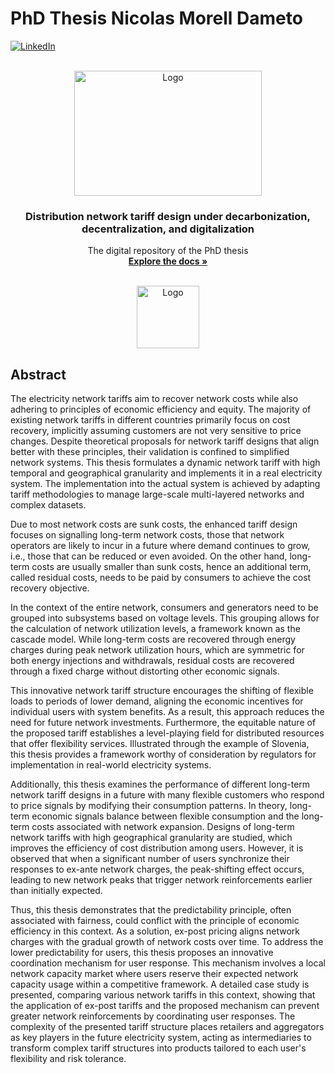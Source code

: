 # PhD Thesis Nicolas Morell Dameto

<a name="readme-top"></a>



[![LinkedIn][linkedin-shield]][linkedin-url]




<!-- PROJECT LOGO -->
<br />
<div align="center">
  <a href="https://www.comillas.edu/">
    <img src="https://i0.wp.com/creatividadenblanco.com/wp-content/uploads/2018/06/AAFF_LOG_COMPLETO_COMILLAS_COLOR_POSITIVO_RGB.png?ssl=1)" alt="Logo" width="300" height="200">
  </a>

  <h3 align="center">Distribution network tariff design under decarbonization, decentralization, and digitalization</h3>

  <p align="center">
    The digital repository of the PhD thesis
    <br />
    <a href="https://github.com/Nmorelldam/PhD-Thesis-Nicolas-Morell-Dameto"><strong>Explore the docs »</strong></a>
    <br />
    <br />
  </p>
  <a href="https://www.iit.comillas.edu/">
    <img src="https://www.iit.comillas.edu/resources/images/global/logoIIT.gif" alt="Logo" width="100" height="100">
  </a>
</div>


<!-- ABSTRACT -->
## Abstract

The electricity network tariffs aim to recover network costs while also adhering to principles of economic efficiency and equity. The majority of existing network tariffs in different countries primarily focus on cost recovery, implicitly assuming customers are not very sensitive to price changes. Despite theoretical proposals for network tariff designs that align better with these principles, their validation is confined to simplified network systems. This thesis formulates a dynamic network tariff with high temporal and geographical granularity and implements it in a real electricity system. The implementation into the actual system is achieved by adapting tariff methodologies to manage large-scale multi-layered networks and complex datasets.

Due to most network costs are sunk costs, the enhanced tariff design focuses on signalling long-term network costs, those that network operators are likely to incur in a future where demand continues to grow, i.e., those that can be reduced or even avoided. On the other hand, long-term costs are usually smaller than sunk costs, hence an additional term, called residual costs, needs to be paid by consumers to achieve the cost recovery objective.

In the context of the entire network, consumers and generators need to be grouped into subsystems based on voltage levels. This grouping allows for the calculation of network utilization levels, a framework known as the cascade model. While long-term costs are recovered through energy charges during peak network utilization hours, which are symmetric for both energy injections and withdrawals, residual costs are recovered through a fixed charge without distorting other economic signals.

This innovative network tariff structure encourages the shifting of flexible loads to periods of lower demand, aligning the economic incentives for individual users with system benefits. As a result, this approach reduces the need for future network investments. Furthermore, the equitable nature of the proposed tariff establishes a level-playing field for distributed resources that offer flexibility services. Illustrated through the example of Slovenia, this thesis provides a framework worthy of consideration by regulators for implementation in real-world electricity systems.

Additionally, this thesis examines the performance of different long-term network tariff designs in a future with many flexible customers who respond to price signals by modifying their consumption patterns. In theory, long-term economic signals balance between flexible consumption and the long-term costs associated with network expansion. Designs of long-term network tariffs with high geographical granularity are studied, which improves the efficiency of cost distribution among users. However, it is observed that when a significant number of users synchronize their responses to ex-ante network charges, the peak-shifting effect occurs, leading to new network peaks that trigger network reinforcements earlier than initially expected.

Thus, this thesis demonstrates that the predictability principle, often associated with fairness, could conflict with the principle of economic efficiency in this context. As a solution, ex-post pricing aligns network charges with the gradual growth of network costs over time. To address the lower predictability for users, this thesis proposes an innovative coordination mechanism for user response. This mechanism involves a local network capacity market where users reserve their expected network capacity usage within a competitive framework. A detailed case study is presented, comparing various network tariffs in this context, showing that the application of ex-post tariffs and the proposed mechanism can prevent greater network reinforcements by coordinating user responses. The complexity of the presented tariff structure places retailers and aggregators as key players in the future electricity system, acting as intermediaries to transform complex tariff structures into products tailored to each user's flexibility and risk tolerance.



<!-- MARKDOWN LINKS & IMAGES -->
<!-- https://www.markdownguide.org/basic-syntax/#reference-style-links -->
[linkedin-shield]: https://img.shields.io/badge/-LinkedIn-black.svg?style=for-the-badge&logo=linkedin&colorB=555
[linkedin-url]: https://www.linkedin.com/in/nicolasmorelldameto/
